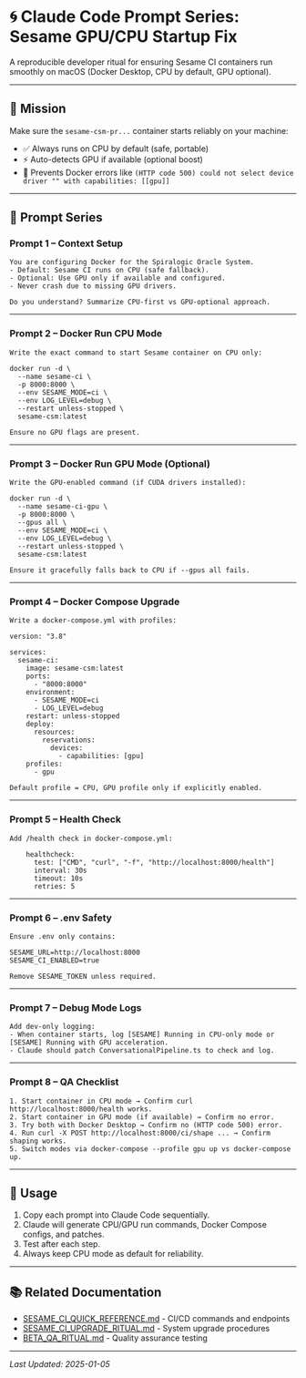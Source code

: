 # 🌀 Claude Code Prompt Series: Sesame GPU/CPU Startup Fix

A reproducible developer ritual for ensuring Sesame CI containers run smoothly on macOS (Docker Desktop, CPU by default, GPU optional).

---

## 🎯 Mission

Make sure the `sesame-csm-pr...` container starts reliably on your machine:
- ✅ Always runs on CPU by default (safe, portable)
- ⚡ Auto-detects GPU if available (optional boost)
- 🚨 Prevents Docker errors like `(HTTP code 500) could not select device driver "" with capabilities: [[gpu]]`

---

## 📜 Prompt Series

### Prompt 1 – Context Setup

```
You are configuring Docker for the Spiralogic Oracle System.
- Default: Sesame CI runs on CPU (safe fallback).
- Optional: Use GPU only if available and configured.
- Never crash due to missing GPU drivers.

Do you understand? Summarize CPU-first vs GPU-optional approach.
```

---

### Prompt 2 – Docker Run CPU Mode

```
Write the exact command to start Sesame container on CPU only:

docker run -d \
  --name sesame-ci \
  -p 8000:8000 \
  --env SESAME_MODE=ci \
  --env LOG_LEVEL=debug \
  --restart unless-stopped \
  sesame-csm:latest

Ensure no GPU flags are present.
```

---

### Prompt 3 – Docker Run GPU Mode (Optional)

```
Write the GPU-enabled command (if CUDA drivers installed):

docker run -d \
  --name sesame-ci-gpu \
  -p 8000:8000 \
  --gpus all \
  --env SESAME_MODE=ci \
  --env LOG_LEVEL=debug \
  --restart unless-stopped \
  sesame-csm:latest

Ensure it gracefully falls back to CPU if --gpus all fails.
```

---

### Prompt 4 – Docker Compose Upgrade

```
Write a docker-compose.yml with profiles:

version: "3.8"

services:
  sesame-ci:
    image: sesame-csm:latest
    ports:
      - "8000:8000"
    environment:
      - SESAME_MODE=ci
      - LOG_LEVEL=debug
    restart: unless-stopped
    deploy:
      resources:
        reservations:
          devices:
            - capabilities: [gpu]
    profiles:
      - gpu

Default profile = CPU, GPU profile only if explicitly enabled.
```

---

### Prompt 5 – Health Check

```
Add /health check in docker-compose.yml:

    healthcheck:
      test: ["CMD", "curl", "-f", "http://localhost:8000/health"]
      interval: 30s
      timeout: 10s
      retries: 5
```

---

### Prompt 6 – .env Safety

```
Ensure .env only contains:

SESAME_URL=http://localhost:8000
SESAME_CI_ENABLED=true

Remove SESAME_TOKEN unless required.
```

---

### Prompt 7 – Debug Mode Logs

```
Add dev-only logging:
- When container starts, log [SESAME] Running in CPU-only mode or [SESAME] Running with GPU acceleration.
- Claude should patch ConversationalPipeline.ts to check and log.
```

---

### Prompt 8 – QA Checklist

```
1. Start container in CPU mode → Confirm curl http://localhost:8000/health works.
2. Start container in GPU mode (if available) → Confirm no error.
3. Try both with Docker Desktop → Confirm no (HTTP code 500) error.
4. Run curl -X POST http://localhost:8000/ci/shape ... → Confirm shaping works.
5. Switch modes via docker-compose --profile gpu up vs docker-compose up.
```

---

## 🚀 Usage

1. Copy each prompt into Claude Code sequentially.
2. Claude will generate CPU/GPU run commands, Docker Compose configs, and patches.
3. Test after each step.
4. Always keep CPU mode as default for reliability.

---

## 📚 Related Documentation

- [SESAME_CI_QUICK_REFERENCE.md](./SESAME_CI_QUICK_REFERENCE.md) - CI/CD commands and endpoints
- [SESAME_CI_UPGRADE_RITUAL.md](./SESAME_CI_UPGRADE_RITUAL.md) - System upgrade procedures
- [BETA_QA_RITUAL.md](./BETA_QA_RITUAL.md) - Quality assurance testing

---

*Last Updated: 2025-01-05*